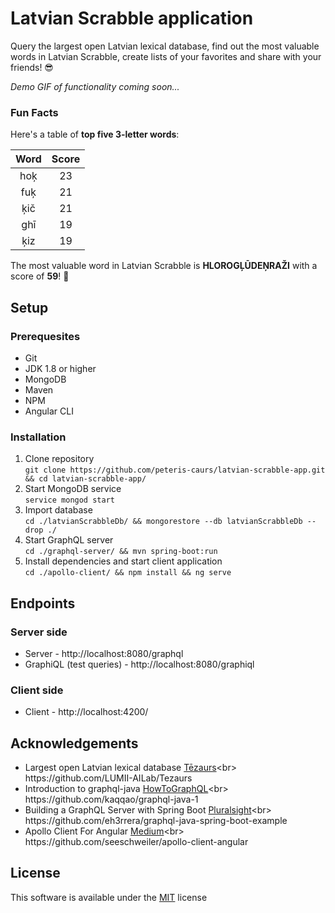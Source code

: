 # Latvian Scrabble application
Query the largest open Latvian lexical database, 
find out the most valuable words in Latvian Scrabble, 
create lists of your favorites and share with your friends!  😎 <br>

*Demo GIF of functionality coming soon...*

### Fun Facts
Here's a table of **top five 3-letter words**: <br>

| Word          | Score |
|:-------------:|:-----:|
|      hoķ      |  23   |
|      fuķ      |  21   |
|      ķič      |  21   |
|      ghī      |  19   |
|      ķiz      |  19   |

The most valuable word in Latvian Scrabble is **HLOROGĻŪDEŅRAŽI** with a score of **59**! 💪

## Setup
### Prerequesites
* Git
* JDK 1.8 or higher
* MongoDB
* Maven
* NPM
* Angular CLI

### Installation
1. Clone repository <br>
`git clone https://github.com/peteris-caurs/latvian-scrabble-app.git && cd latvian-scrabble-app/`
2. Start MongoDB service <br>
`service mongod start`
3. Import database <br>
`cd ./latvianScrabbleDb/ && mongorestore --db latvianScrabbleDb --drop ./`
4. Start GraphQL server <br>
`cd ./graphql-server/ && mvn spring-boot:run`
5. Install dependencies and start client application <br>
`cd ./apollo-client/ && npm install && ng serve`

## Endpoints
### Server side
* Server - http://localhost:8080/graphql <br>
* GraphiQL (test queries) - http://localhost:8080/graphiql <br>

### Client side
* Client - http://localhost:4200/ <br>

## Acknowledgements
* Largest open Latvian lexical database 
[Tēzaurs](http://www.tezaurs.lv/ "http://www.tezaurs.lv/")<br>
https://github.com/LUMII-AILab/Tezaurs
* Introduction to graphql-java
[HowToGraphQL](https://www.howtographql.com/graphql-java/0-introduction/ "https://www.howtographql.com/graphql-java/0-introduction/")<br>
https://github.com/kaqqao/graphql-java-1
* Building a GraphQL Server with Spring Boot
[Pluralsight](https://www.pluralsight.com/guides/building-a-graphql-server-with-spring-boot/ "https://www.pluralsight.com/guides/building-a-graphql-server-with-spring-boot/")<br>
https://github.com/eh3rrera/graphql-java-spring-boot-example
* Apollo Client For Angular
[Medium](https://medium.com/codingthesmartway-com-blog/apollo-client-for-angular-making-use-of-graphql-8d9a571e020c "https://medium.com/codingthesmartway-com-blog/apollo-client-for-angular-making-use-of-graphql-8d9a571e020c")<br>
https://github.com/seeschweiler/apollo-client-angular

## License
This software is available under the [MIT](./LICENSE) license
